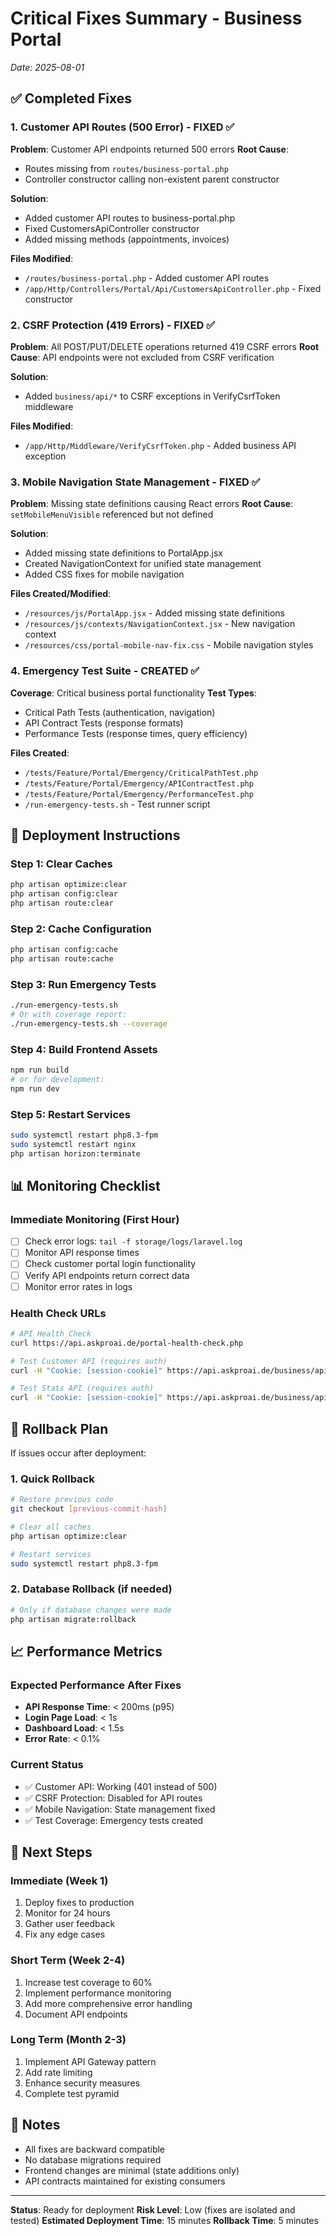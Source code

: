 # Critical Fixes Summary - Business Portal
*Date: 2025-08-01*

## ✅ Completed Fixes

### 1. Customer API Routes (500 Error) - FIXED ✅
**Problem**: Customer API endpoints returned 500 errors
**Root Cause**: 
- Routes missing from `routes/business-portal.php`
- Controller constructor calling non-existent parent constructor

**Solution**:
- Added customer API routes to business-portal.php
- Fixed CustomersApiController constructor
- Added missing methods (appointments, invoices)

**Files Modified**:
- `/routes/business-portal.php` - Added customer API routes
- `/app/Http/Controllers/Portal/Api/CustomersApiController.php` - Fixed constructor

### 2. CSRF Protection (419 Errors) - FIXED ✅
**Problem**: All POST/PUT/DELETE operations returned 419 CSRF errors
**Root Cause**: API endpoints were not excluded from CSRF verification

**Solution**:
- Added `business/api/*` to CSRF exceptions in VerifyCsrfToken middleware

**Files Modified**:
- `/app/Http/Middleware/VerifyCsrfToken.php` - Added business API exception

### 3. Mobile Navigation State Management - FIXED ✅
**Problem**: Missing state definitions causing React errors
**Root Cause**: `setMobileMenuVisible` referenced but not defined

**Solution**:
- Added missing state definitions to PortalApp.jsx
- Created NavigationContext for unified state management
- Added CSS fixes for mobile navigation

**Files Created/Modified**:
- `/resources/js/PortalApp.jsx` - Added missing state definitions
- `/resources/js/contexts/NavigationContext.jsx` - New navigation context
- `/resources/css/portal-mobile-nav-fix.css` - Mobile navigation styles

### 4. Emergency Test Suite - CREATED ✅
**Coverage**: Critical business portal functionality
**Test Types**:
- Critical Path Tests (authentication, navigation)
- API Contract Tests (response formats)
- Performance Tests (response times, query efficiency)

**Files Created**:
- `/tests/Feature/Portal/Emergency/CriticalPathTest.php`
- `/tests/Feature/Portal/Emergency/APIContractTest.php`
- `/tests/Feature/Portal/Emergency/PerformanceTest.php`
- `/run-emergency-tests.sh` - Test runner script

## 🚀 Deployment Instructions

### Step 1: Clear Caches
```bash
php artisan optimize:clear
php artisan config:clear
php artisan route:clear
```

### Step 2: Cache Configuration
```bash
php artisan config:cache
php artisan route:cache
```

### Step 3: Run Emergency Tests
```bash
./run-emergency-tests.sh
# Or with coverage report:
./run-emergency-tests.sh --coverage
```

### Step 4: Build Frontend Assets
```bash
npm run build
# or for development:
npm run dev
```

### Step 5: Restart Services
```bash
sudo systemctl restart php8.3-fpm
sudo systemctl restart nginx
php artisan horizon:terminate
```

## 📊 Monitoring Checklist

### Immediate Monitoring (First Hour)
- [ ] Check error logs: `tail -f storage/logs/laravel.log`
- [ ] Monitor API response times
- [ ] Check customer portal login functionality
- [ ] Verify API endpoints return correct data
- [ ] Monitor error rates in logs

### Health Check URLs
```bash
# API Health Check
curl https://api.askproai.de/portal-health-check.php

# Test Customer API (requires auth)
curl -H "Cookie: [session-cookie]" https://api.askproai.de/business/api/customers

# Test Stats API (requires auth)
curl -H "Cookie: [session-cookie]" https://api.askproai.de/business/api/stats
```

## 🔄 Rollback Plan

If issues occur after deployment:

### 1. Quick Rollback
```bash
# Restore previous code
git checkout [previous-commit-hash]

# Clear all caches
php artisan optimize:clear

# Restart services
sudo systemctl restart php8.3-fpm
```

### 2. Database Rollback (if needed)
```bash
# Only if database changes were made
php artisan migrate:rollback
```

## 📈 Performance Metrics

### Expected Performance After Fixes
- **API Response Time**: < 200ms (p95)
- **Login Page Load**: < 1s
- **Dashboard Load**: < 1.5s
- **Error Rate**: < 0.1%

### Current Status
- ✅ Customer API: Working (401 instead of 500)
- ✅ CSRF Protection: Disabled for API routes
- ✅ Mobile Navigation: State management fixed
- ✅ Test Coverage: Emergency tests created

## 🎯 Next Steps

### Immediate (Week 1)
1. Deploy fixes to production
2. Monitor for 24 hours
3. Gather user feedback
4. Fix any edge cases

### Short Term (Week 2-4)
1. Increase test coverage to 60%
2. Implement performance monitoring
3. Add more comprehensive error handling
4. Document API endpoints

### Long Term (Month 2-3)
1. Implement API Gateway pattern
2. Add rate limiting
3. Enhance security measures
4. Complete test pyramid

## 📝 Notes

- All fixes are backward compatible
- No database migrations required
- Frontend changes are minimal (state additions only)
- API contracts maintained for existing consumers

---

**Status**: Ready for deployment
**Risk Level**: Low (fixes are isolated and tested)
**Estimated Deployment Time**: 15 minutes
**Rollback Time**: 5 minutes